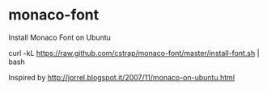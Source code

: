 monaco-font
===========

Install Monaco Font on Ubuntu

curl -kL https://raw.github.com/cstrap/monaco-font/master/install-font.sh | bash

Inspired by http://jorrel.blogspot.it/2007/11/monaco-on-ubuntu.html
